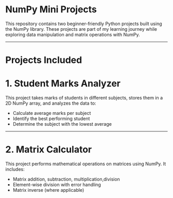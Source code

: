 #  NumPy Mini Projects

This repository contains two beginner-friendly Python projects built using the NumPy library. 
These projects are part of my learning journey while exploring data manipulation and matrix operations with NumPy.

---

# Projects Included

# 1.  Student Marks Analyzer
This project takes marks of students in different subjects, stores them in a 2D NumPy array, and analyzes the data to:

- Calculate average marks per subject
- Identify the best performing student
- Determine the subject with the lowest average

---

# 2.  Matrix Calculator
This project performs mathematical operations on matrices using NumPy. It includes:

- Matrix addition, subtraction, multiplication,division
- Element-wise division with error handling
- Matrix inverse (where applicable)
